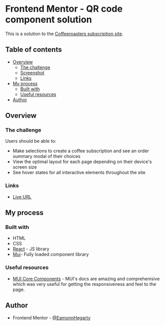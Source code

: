 # Frontend Mentor - QR code component solution

This is a solution to the [Coffeeroasters subscription site](https://www.frontendmentor.io/challenges/coffeeroasters-subscription-site-5Fc26HVY6/hub).

## Table of contents

- [Overview](#overview)
  - [The challenge](#the-challenge)
  - [Screenshot](#screenshot)
  - [Links](#links)
- [My process](#my-process)
  - [Built with](#built-with)
  - [Useful resources](#useful-resources)
- [Author](#author)



## Overview

### The challenge 

Users should be able to:

- Make selections to create a coffee subscription and see an order summary modal of their choices
- View the optimal layout for each page depending on their device's screen size
- See hover states for all interactive elements throughout the site

### Links

- [Live URL](https://coffeeroasters-subscription-site.onrender.com)

## My process

### Built with

- HTML
- CSS
- [React](https://reactjs.org/) - JS library
- [Mui](https://mui.com/)- Fully loaded component library
  

### Useful resources

- [MUI Core Components](https://mui.com/material-ui/getting-started/) - MUI's docs are amazing and comprehenisive which was very useful for getting the responsiveness and feel to the page. 


## Author

- Frontend Mentor - [@EamonnHegarty](https://www.frontendmentor.io/profile/EamonnHegarty)

